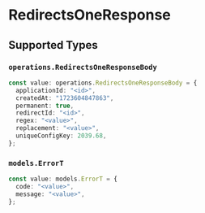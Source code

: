 # RedirectsOneResponse


## Supported Types

### `operations.RedirectsOneResponseBody`

```typescript
const value: operations.RedirectsOneResponseBody = {
  applicationId: "<id>",
  createdAt: "1723604847863",
  permanent: true,
  redirectId: "<id>",
  regex: "<value>",
  replacement: "<value>",
  uniqueConfigKey: 2039.68,
};
```

### `models.ErrorT`

```typescript
const value: models.ErrorT = {
  code: "<value>",
  message: "<value>",
};
```

